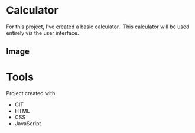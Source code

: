 # Calculator

For this project, I've created a basic calculator.. This calculator will be used entirely via the user interface.

## Image

<!-- ![App Screenshot](https://i.postimg.cc/GmBJmr8c/Image.jpg) -->


# Tools

Project created with:

- GIT
- HTML
- CSS
- JavaScript
